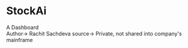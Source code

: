 # StockAi
A Dashboard 
<br>
Author-> Rachit Sachdeva
source-> Private, not shared into company's mainframe
